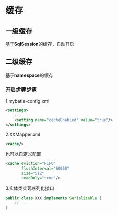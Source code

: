 # 缓存

## 一级缓存

基于**SqlSession**的缓存，自动开启

## 二级缓存

基于**namespace**的缓存

### 开启步骤步骤

1.mybatis-config.xml

```xml
<settings>
	...
    <setting name="cacheEnabled" value="true"/>
</settings>
```



2.XXMapper.xml

```xml
<cache/>
```

也可以自定义配置

```xml
<cache eviction="FIFO"
       flushInterval="60000"
       size="512"
       readOnly="true"/>
```



3.实体类实现序列化接口

```java
public class XXX implements Serializable {
    // ...
}
```


